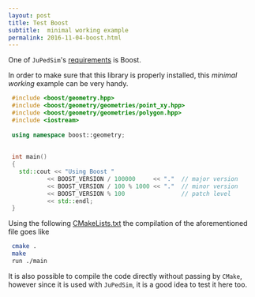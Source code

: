 ```yaml
---
layout: post
title: Test Boost
subtitle:  minimal working example
permalink: 2016-11-04-boost.html
---
```



One of  `JuPedSim`'s [requirements](2016-11-03-Requirements.html) is Boost. 

In order to make sure that this library is properly installed,  this *minimal working* example can be very handy.

```c++
 #include <boost/geometry.hpp>
 #include <boost/geometry/geometries/point_xy.hpp>
 #include <boost/geometry/geometries/polygon.hpp>
 #include <iostream>
 
 using namespace boost::geometry;
 
 
 int main()
 {
   std::cout << "Using Boost "
           << BOOST_VERSION / 100000     << "."  // major version
           << BOOST_VERSION / 100 % 1000 << "."  // minor version
           << BOOST_VERSION % 100                // patch level
           << std::endl;
 }
```

Using the following [CMakeLists.txt](https://gitlab.version.fz-juelich.de/jupedsim/jpscore/snippets/8) 
the compilation of the aforementioned file goes like

```bash
 cmake .
 make
 run ./main
```

It is also possible to compile the code directly without passing by `CMake`, however since it is used with `JuPedSim`, it is a 
good idea to test it here too. 



